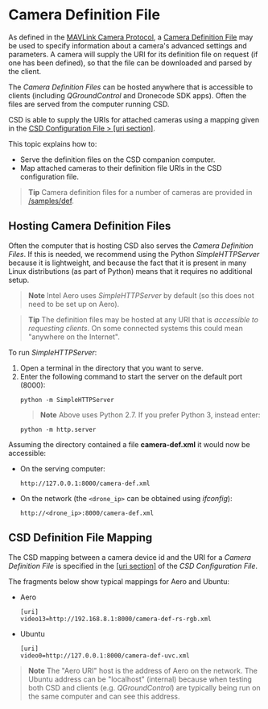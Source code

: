 # Camera Definition File

As defined in the [MAVLink Camera Protocol](https://mavlink.io/en/protocol/camera.html), a [Camera Definition File](https://mavlink.io/en/protocol/camera_def.html) may be used to specify information about a camera's advanced settings and parameters. A camera will supply the URI for its definition file on request (if one has been defined), so that the file can be downloaded and parsed by the client.

The *Camera Definition Files* can be hosted anywhere that is accessible to clients (including *QGroundControl* and Dronecode SDK apps). Often the files are served from the computer running CSD.

CSD is able to supply the URIs for attached cameras using a mapping given in the [CSD Configuration File > \[uri section\]](../guide/configuration_file.md#uri).

This topic explains how to:
* Serve the definition files on the CSD companion computer.
* Map attached cameras to their definition file URIs in the CSD configuration file.

> **Tip** Camera definition files for a number of cameras are provided in [/samples/def](https://github.com/intel/camera-streaming-daemon/tree/master/samples/def).


## Hosting Camera Definition Files

Often the computer that is hosting CSD also serves the *Camera Definition Files*. If this is needed, we recommend using the Python *SimpleHTTPServer* because it is lightweight, and because the fact that it is present in many Linux distributions (as part of Python) means that it requires no additional setup.

> **Note** Intel Aero uses *SimpleHTTPServer* by default (so this does not need to be set up on Aero).

<span></span>
> **Tip** The definition files may be hosted at any URI that is *accessible to requesting clients*. On some connected systems this could mean "anywhere on the Internet".

To run *SimpleHTTPServer*:

1. Open a terminal in the directory that you want to serve.
1. Enter the following command to start the server on the default port (8000):
   ```
   python -m SimpleHTTPServer
   ```
   > **Note** Above uses Python 2.7. If you prefer Python 3, instead enter:
     ```
     python -m http.server
     ```
     
Assuming the directory contained a file **camera-def.xml** it would now be accessible:
* On the serving computer: 
  ```
  http://127.0.0.1:8000/camera-def.xml
  ```
* On the network (the `<drone_ip>` can be obtained using *ifconfig*):
  ```
  http://<drone_ip>:8000/camera-def.xml
  ```


## CSD Definition File Mapping

The CSD mapping between a camera device id and the URI for a *Camera Definition File* is specified in the [\[uri section\]](../guide/configuration_file.md#uri) of the *CSD Configuration File*. 

The fragments below show typical mappings for Aero and Ubuntu:
* Aero
  ```
  [uri]
  video13=http://192.168.8.1:8000/camera-def-rs-rgb.xml
  ```
* Ubuntu
  ```
  [uri]
  video0=http://127.0.0.1:8000/camera-def-uvc.xml
  ```

> **Note** The "Aero URI" host is the address of Aero on the network. The Ubuntu address can be "localhost" (internal) because when testing both CSD and clients (e.g. *QGroundControl*) are typically being run on the same computer and can see this address.

